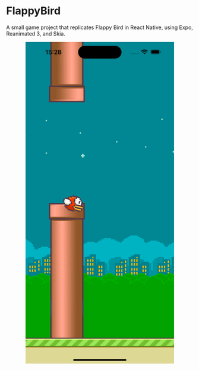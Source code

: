 # FlappyBird

A small game project that replicates Flappy Bird in React Native, using Expo, Reanimated 3, and Skia.

<div style="text-align: center;">
  <img src="assets/images/readme_screen.png" alt="Game Screenshot" width="400">
</div>
